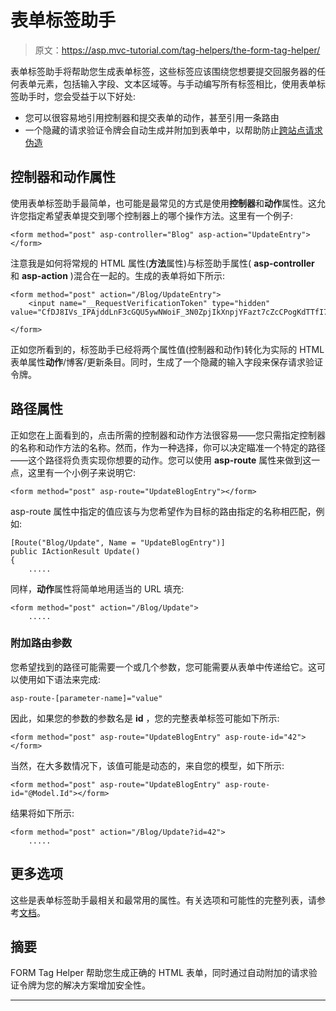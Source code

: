 # 表单标签助手

> 原文：<https://asp.mvc-tutorial.com/tag-helpers/the-form-tag-helper/>

表单标签助手将帮助您生成表单标签，这些标签应该围绕您想要提交回服务器的任何表单元素，包括输入字段、文本区域等。与手动编写所有标签相比，使用表单标签助手时，您会受益于以下好处:

*   您可以很容易地引用控制器和提交表单的动作，甚至引用一条路由
*   一个隐藏的请求验证令牌会自动生成并附加到表单中，以帮助防止[跨站点请求伪造](https://en.wikipedia.org/wiki/Cross-site_request_forgery)

## 控制器和动作属性

使用表单标签助手最简单，也可能是最常见的方式是使用**控制器**和**动作**属性。这允许您指定希望表单提交到哪个控制器上的哪个操作方法。这里有一个例子:

```
<form method="post" asp-controller="Blog" asp-action="UpdateEntry"></form> 
```

注意我是如何将常规的 HTML 属性(**方法**属性)与标签助手属性( **asp-controller** 和 **asp-action** )混合在一起的。生成的表单将如下所示:

<input type="hidden" name="IL_IN_ARTICLE">

```
<form method="post" action="/Blog/UpdateEntry">  
    <input name="__RequestVerificationToken" type="hidden" value="CfDJ8IVs_IPAjddLnF3cGQU5ywNWoiF_3N0ZpjIkXnpjYFazt7cZcCPogKdTTfI7sFI7JyxIpH8ofcou78e5K7b8vUZcWpKZmvqU3e8nzumwm6WaHWXNMnQSvIB6P_Ok0mVwUloJN4MAkDxhxHlU71iJxqY">  
</form>
```

正如您所看到的，标签助手已经将两个属性值(控制器和动作)转化为实际的 HTML 表单属性**动作**/博客/更新条目。同时，生成了一个隐藏的输入字段来保存请求验证令牌。

## 路径属性

正如您在上面看到的，点击所需的控制器和动作方法很容易——您只需指定控制器的名称和动作方法的名称。然而，作为一种选择，你可以决定瞄准一个特定的路径——这个路径将负责实现你想要的动作。您可以使用 **asp-route** 属性来做到这一点，这里有一个小例子来说明它:

```
<form method="post" asp-route="UpdateBlogEntry"></form>
```

asp-route 属性中指定的值应该与为您希望作为目标的路由指定的名称相匹配，例如:

```
[Route("Blog/Update", Name = "UpdateBlogEntry")]  
public IActionResult Update()  
{  
    .....
```

同样，**动作**属性将简单地用适当的 URL 填充:

```
<form method="post" action="/Blog/Update">
    .....
```

### 附加路由参数

您希望找到的路径可能需要一个或几个参数，您可能需要从表单中传递给它。这可以使用如下语法来完成:

```
asp-route-[parameter-name]="value"
```

因此，如果您的参数的参数名是 **id** ，您的完整表单标签可能如下所示:

```
<form method="post" asp-route="UpdateBlogEntry" asp-route-id="42"></form>
```

当然，在大多数情况下，该值可能是动态的，来自您的模型，如下所示:

```
<form method="post" asp-route="UpdateBlogEntry" asp-route-id="@Model.Id"></form>
```

结果将如下所示:

```
<form method="post" action="/Blog/Update?id=42">
    .....
```

## 更多选项

这些是表单标签助手最相关和最常用的属性。有关选项和可能性的完整列表，请参考[文档](https://docs.microsoft.com/en-us/aspnet/core/mvc/views/working-with-forms#the-form-action-tag-helper)。

## 摘要

FORM Tag Helper 帮助您生成正确的 HTML 表单，同时通过自动附加的请求验证令牌为您的解决方案增加安全性。

* * *
